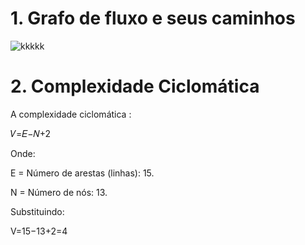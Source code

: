 # 1. Grafo de fluxo e seus caminhos

![kkkkk](https://github.com/user-attachments/assets/81db54c9-9dc9-4c88-aaad-2db149925039)

# 2. Complexidade Ciclomática
A complexidade ciclomática :

𝑉=𝐸−𝑁+2

Onde:

E = Número de arestas (linhas): 15.

N = Número de nós: 13.

Substituindo:


V=15−13+2=4


